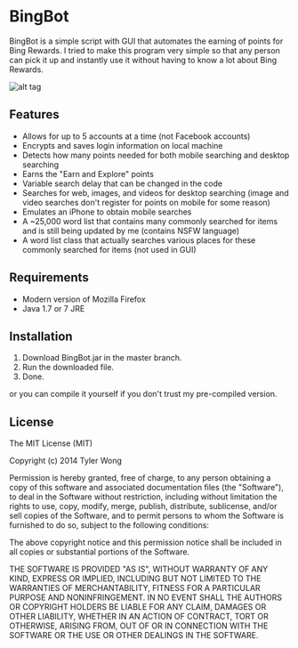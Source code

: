 BingBot
=======

BingBot is a simple script with GUI that automates the earning of points for Bing Rewards. I tried to make this program very simple so that any person can pick it up and instantly use it without having to know a lot about Bing Rewards.

![alt tag](https://raw.github.com/T-Wong/BingBot/master/GUI.png)

## Features
* Allows for up to 5 accounts at a time (not Facebook accounts)
* Encrypts and saves login information on local machine
* Detects how many points needed for both mobile searching and desktop searching
* Earns the "Earn and Explore" points
* Variable search delay that can be changed in the code
* Searches for web, images, and videos for desktop searching (image and video searches don't register for points on mobile for some reason)
* Emulates an iPhone to obtain mobile searches
* A ~25,000 word list that contains many commonly searched for items and is still being updated by me (contains NSFW language)
* A word list class that actually searches various places for these commonly searched for items (not used in GUI)

## Requirements
* Modern version of Mozilla Firefox
* Java 1.7 or 7 JRE

## Installation
1. Download BingBot.jar in the master branch.
2. Run the downloaded file.
3. Done.

or you can compile it yourself if you don't trust my pre-compiled version.

## License
The MIT License (MIT)

Copyright (c) 2014 Tyler Wong

Permission is hereby granted, free of charge, to any person obtaining a copy
of this software and associated documentation files (the "Software"), to deal
in the Software without restriction, including without limitation the rights
to use, copy, modify, merge, publish, distribute, sublicense, and/or sell
copies of the Software, and to permit persons to whom the Software is
furnished to do so, subject to the following conditions:

The above copyright notice and this permission notice shall be included in all
copies or substantial portions of the Software.

THE SOFTWARE IS PROVIDED "AS IS", WITHOUT WARRANTY OF ANY KIND, EXPRESS OR
IMPLIED, INCLUDING BUT NOT LIMITED TO THE WARRANTIES OF MERCHANTABILITY,
FITNESS FOR A PARTICULAR PURPOSE AND NONINFRINGEMENT. IN NO EVENT SHALL THE
AUTHORS OR COPYRIGHT HOLDERS BE LIABLE FOR ANY CLAIM, DAMAGES OR OTHER
LIABILITY, WHETHER IN AN ACTION OF CONTRACT, TORT OR OTHERWISE, ARISING FROM,
OUT OF OR IN CONNECTION WITH THE SOFTWARE OR THE USE OR OTHER DEALINGS IN THE
SOFTWARE.